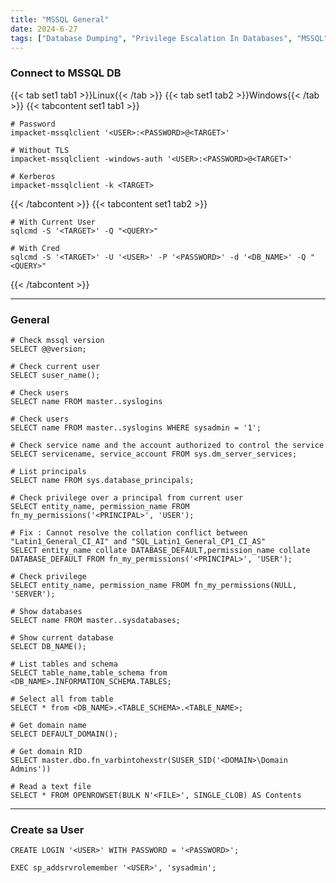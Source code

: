 ```yaml
---
title: "MSSQL General"
date: 2024-6-27
tags: ["Database Dumping", "Privilege Escalation In Databases", "MSSQL", "Database", "Windows"]
---
```


### Connect to MSSQL DB

{{< tab set1 tab1 >}}Linux{{< /tab >}}
{{< tab set1 tab2 >}}Windows{{< /tab >}}
{{< tabcontent set1 tab1 >}}

```console
# Password
impacket-mssqlclient '<USER>:<PASSWORD>@<TARGET>'
```

```console
# Without TLS
impacket-mssqlclient -windows-auth '<USER>:<PASSWORD>@<TARGET>'
```

```console
# Kerberos
impacket-mssqlclient -k <TARGET>
```

{{< /tabcontent >}}
{{< tabcontent set1 tab2 >}}

```console
# With Current User
sqlcmd -S '<TARGET>' -Q "<QUERY>"
```

```console
# With Cred
sqlcmd -S '<TARGET>' -U '<USER>' -P '<PASSWORD>' -d '<DB_NAME>' -Q "<QUERY>"
```

{{< /tabcontent >}}

---

### General

```console
# Check mssql version
SELECT @@version;
```

```console
# Check current user
SELECT suser_name();
```

```console
# Check users
SELECT name FROM master..syslogins
```

```console
# Check users
SELECT name FROM master..syslogins WHERE sysadmin = '1';
```

```console
# Check service name and the account authorized to control the service
SELECT servicename, service_account FROM sys.dm_server_services;
```

```console
# List principals
SELECT name FROM sys.database_principals;
```

```console
# Check privilege over a principal from current user
SELECT entity_name, permission_name FROM fn_my_permissions('<PRINCIPAL>', 'USER');
```

```console
# Fix : Cannot resolve the collation conflict between "Latin1_General_CI_AI" and "SQL_Latin1_General_CP1_CI_AS"
SELECT entity_name collate DATABASE_DEFAULT,permission_name collate DATABASE_DEFAULT FROM fn_my_permissions('<PRINCIPAL>', 'USER');
```

```console
# Check privilege
SELECT entity_name, permission_name FROM fn_my_permissions(NULL, 'SERVER');
```

```console
# Show databases
SELECT name FROM master..sysdatabases;
```

```console
# Show current database
SELECT DB_NAME();
```

```console
# List tables and schema
SELECT table_name,table_schema from <DB_NAME>.INFORMATION_SCHEMA.TABLES;
```

```console
# Select all from table
SELECT * from <DB_NAME>.<TABLE_SCHEMA>.<TABLE_NAME>;
```

```console
# Get domain name
SELECT DEFAULT_DOMAIN();
```

```console
# Get domain RID
SELECT master.dbo.fn_varbintohexstr(SUSER_SID('<DOMAIN>\Domain Admins'))
```

```console
# Read a text file
SELECT * FROM OPENROWSET(BULK N'<FILE>', SINGLE_CLOB) AS Contents
```

---

### Create sa User

```console
CREATE LOGIN '<USER>' WITH PASSWORD = '<PASSWORD>';
```

```console
EXEC sp_addsrvrolemember '<USER>', 'sysadmin';
```
